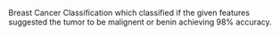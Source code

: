 Breast Cancer Classification which classified if the given features suggested the tumor to be malignent or benin achieving 98% accuracy.
